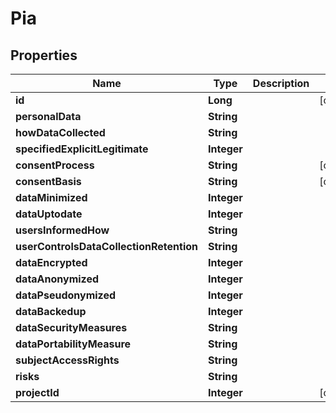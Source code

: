 # Pia

## Properties
Name | Type | Description | Notes
------------ | ------------- | ------------- | -------------
**id** | **Long** |  |  [optional]
**personalData** | **String** |  | 
**howDataCollected** | **String** |  | 
**specifiedExplicitLegitimate** | **Integer** |  | 
**consentProcess** | **String** |  |  [optional]
**consentBasis** | **String** |  |  [optional]
**dataMinimized** | **Integer** |  | 
**dataUptodate** | **Integer** |  | 
**usersInformedHow** | **String** |  | 
**userControlsDataCollectionRetention** | **String** |  | 
**dataEncrypted** | **Integer** |  | 
**dataAnonymized** | **Integer** |  | 
**dataPseudonymized** | **Integer** |  | 
**dataBackedup** | **Integer** |  | 
**dataSecurityMeasures** | **String** |  | 
**dataPortabilityMeasure** | **String** |  | 
**subjectAccessRights** | **String** |  | 
**risks** | **String** |  | 
**projectId** | **Integer** |  |  [optional]
